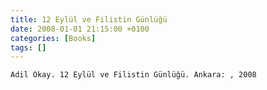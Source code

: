 ```yaml
---
title: 12 Eylül ve Filistin Günlüğü
date: 2008-01-01 21:15:00 +0100
categories: [Books]
tags: []
---
```


```Adil Okay. 12 Eylül ve Filistin Günlüğü. Ankara: , 2008```

